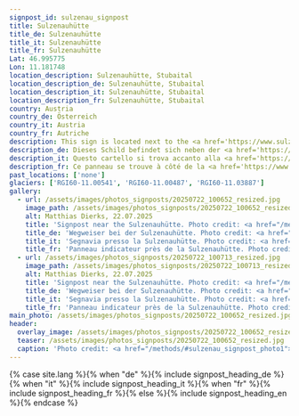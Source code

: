 ```yaml
---
signpost_id: sulzenau_signpost
title: Sulzenauhütte
title_de: Sulzenauhütte
title_it: Sulzenauhütte
title_fr: Sulzenauhütte
Lat: 46.995775
Lon: 11.181748
location_description: Sulzenauhütte, Stubaital
location_description_de: Sulzenauhütte, Stubaital
location_description_it: Sulzenauhütte, Stubaital
location_description_fr: Sulzenauhütte, Stubaital
country: Austria
country_de: Österreich
country_it: Austria
country_fr: Autriche
description: This sign is located next to the <a href='https://www.sulzenauhuette.at/'>Sulzenauhütte</a> and points towards the nearby Sulzenau Ferner, as well as the Sulztal Ferner and the Marmolada.
description_de: Dieses Schild befindet sich neben der <a href='https://www.sulzenauhuette.at/'>Sulzenauhütte</a> und weist auf den nahegelegenen Sulzenau Ferner sowie auf den Sulztal Ferner und die Marmolada hin.
description_it: Questo cartello si trova accanto alla <a href='https://www.sulzenauhuette.at/'>Sulzenauhütte</a> e indica il vicino Sulzenau Ferner, così come il Sulztal Ferner e la Marmolada.
description_fr: Ce panneau se trouve à côté de la <a href='https://www.sulzenauhuette.at/'>Sulzenauhütte</a> et indique le Sulzenau Ferner tout proche, ainsi que le Sulztal Ferner et la Marmolada.
past_locations: ['none']
glaciers: ['RGI60-11.00541', 'RGI60-11.00487', 'RGI60-11.03887']
gallery:
  - url: /assets/images/photos_signposts/20250722_100652_resized.jpg
    image_path: /assets/images/photos_signposts/20250722_100652_resized.jpg
    alt: Matthias Dierks, 22.07.2025
    title: 'Signpost near the Sulzenauhütte. Photo credit: <a href="/methods/#sulzenau_signpost_photo1">Matthias Dierks, 22.07.2025</a>'
    title_de: 'Wegweiser bei der Sulzenauhütte. Photo credit: <a href="/methods/#sulzenau_signpost_photo1">Matthias Dierks, 22.07.2025</a>'
    title_it: 'Segnavia presso la Sulzenauhütte. Photo credit: <a href="/methods/#sulzenau_signpost_photo1">Matthias Dierks, 22.07.2025</a>'
    title_fr: 'Panneau indicateur près de la Sulzenauhütte. Photo credit: <a href="/methods/#sulzenau_signpost_photo1">Matthias Dierks, 22.07.2025</a>'
  - url: /assets/images/photos_signposts/20250722_100713_resized.jpg
    image_path: /assets/images/photos_signposts/20250722_100713_resized.jpg
    alt: Matthias Dierks, 22.07.2025
    title: 'Signpost near the Sulzenauhütte. Photo credit: <a href="/methods/#sulzenau_signpost_photo2">Matthias Dierks, 22.07.2025</a>'
    title_de: 'Wegweiser bei der Sulzenauhütte. Photo credit: <a href="/methods/#sulzenau_signpost_photo2">Matthias Dierks, 22.07.2025</a>'
    title_it: 'Segnavia presso la Sulzenauhütte. Photo credit: <a href="/methods/#sulzenau_signpost_photo2">Matthias Dierks, 22.07.2025</a>'
    title_fr: 'Panneau indicateur près de la Sulzenauhütte. Photo credit: <a href="/methods/#sulzenau_signpost_photo2">Matthias Dierks, 22.07.2025</a>'
main_photo: /assets/images/photos_signposts/20250722_100652_resized.jpg
header:
  overlay_image: /assets/images/photos_signposts/20250722_100652_resized.jpg
  teaser: /assets/images/photos_signposts/20250722_100652_resized.jpg
  caption: 'Photo credit: <a href="/methods/#sulzenau_signpost_photo1">Matthias Dierks, 22.07.2025</a>'
---
```

{% case site.lang %}{% when "de" %}{% include signpost_heading_de %}{% when "it" %}{% include signpost_heading_it %}{% when "fr" %}{% include signpost_heading_fr %}{% else %}{% include signpost_heading_en %}{% endcase %}